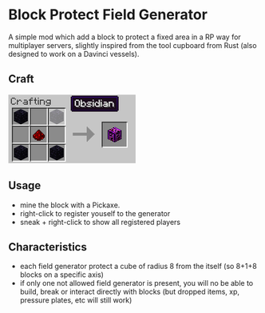 
# Block Protect Field Generator

A simple mod which add a block to protect a fixed area in a RP way for multiplayer servers, slightly inspired from the tool cupboard from Rust (also designed to work on a Davinci vessels).

## Craft

![Craft](/doc/images/craft.png?raw=true)

## Usage

* mine the block with a Pickaxe.
* right-click to register youself to the generator
* sneak + right-click to show all registered players

## Characteristics

* each field generator protect a cube of radius 8 from the itself (so 8+1+8 blocks on a specific axis)
* if only one not allowed field generator is present, you will no be able to build, break or interact directly with blocks (but dropped items, xp, pressure plates, etc will still work)
